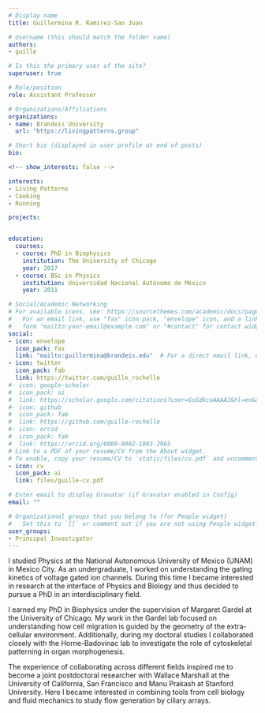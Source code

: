 ```yaml
---
# Display name
title: Guillermina R. Ramirez-San Juan

# Username (this should match the folder name)
authors:
- guille

# Is this the primary user of the site?
superuser: true

# Role/position
role: Assistant Professor

# Organizations/Affiliations
organizations:
- name: Brandeis University
  url: "https://livingpatterns.group"

# Short bio (displayed in user profile at end of posts)
bio: 

<!-- show_interests: false -->

interests:
- Living Patterns
- Cooking
- Running

projects:


education:
  courses:
  - course: PhD in Biophysics
    institution: The University of Chicago
    year: 2017
  - course: BSc in Physics
    institution: Universidad Nacional Autónoma de México
    year: 2011

# Social/Academic Networking
# For available icons, see: https://sourcethemes.com/academic/docs/page-builder/#icons
#   For an email link, use "fas" icon pack, "envelope" icon, and a link in the
#   form "mailto:your-email@example.com" or "#contact" for contact widget.
social:
- icon: envelope
  icon_pack: fas
  link: "mailto:guillermina@brandeis.edu"  # For a direct email link, use "mailto:guillermina@brandeis.edu".
- icon: twitter
  icon_pack: fab
  link: https://twitter.com/guille_rochelle
#- icon: google-scholar
#  icon_pack: ai
#  link: https://scholar.google.com/citations?user=GsGdkcoAAAAJ&hl=en&oi=ao
#- icon: github
#  icon_pack: fab
#  link: https://github.com/guille-rochelle
#- icon: orcid
#  icon_pack: fab
#  link: https://orcid.org/0000-0002-1083-2965
# Link to a PDF of your resume/CV from the About widget.
# To enable, copy your resume/CV to `static/files/cv.pdf` and uncomment the lines below.
- icon: cv
  icon_pack: ai
  link: files/guille-cv.pdf

# Enter email to display Gravatar (if Gravatar enabled in Config)
email: ""

# Organizational groups that you belong to (for People widget)
#   Set this to `[]` or comment out if you are not using People widget.
user_groups:
- Principal Investigator
---
```



I studied Physics at the National Autonomous University of Mexico (UNAM) in Mexico City. As an undergraduate, I worked on understanding the gating kinetics of voltage gated ion channels. During this time I became interested in research at the interface of Physics and Biology and thus decided to pursue a PhD in an interdisciplinary field.

I earned my PhD in Biophysics under the supervision of Margaret Gardel at the University of Chicago. My work in the Gardel lab focused on understanding how cell migration is guided by the geometry of the extra-cellular environment. Additionally, during my doctoral studies I collaborated closely with the Horne-Badovinac lab to investigate the role of cytoskeletal patterning in organ morphogenesis.

The experience of collaborating across different fields inspired me to become a joint postdoctoral researcher with Wallace Marshall at the University of California, San Francisco and Manu Prakash at Stanford University. Here I became interested in combining tools from cell biology and fluid mechanics to study flow generation by ciliary arrays.